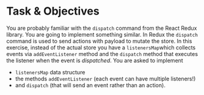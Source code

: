 # Task & Objectives
You are probably familiar with the `dispatch` command from the React Redux library. You are going to implement something similar.
In Redux the `dispatch` command is used to send actions with payload to mutate the store. In this exercise, instead of the actual store
you have a `listenersMap`which collects events via `addEventListener` method and the `dispatch` method
that executes the listener when the event is _dispatched_.
You are asked to implement
- `listenersMap` data structure
- the methods `addEventListener` (each event can have multiple listeners!)
- and `dispatch` (that will send an event rather than an action).
